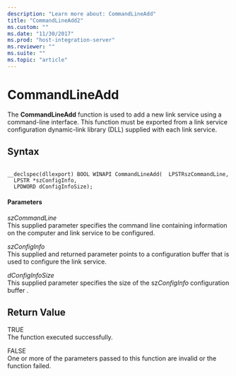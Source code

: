 ```yaml
---
description: "Learn more about: CommandLineAdd"
title: "CommandLineAdd2"
ms.custom: ""
ms.date: "11/30/2017"
ms.prod: "host-integration-server"
ms.reviewer: ""
ms.suite: ""
ms.topic: "article"
---
```

# CommandLineAdd
The **CommandLineAdd** function is used to add a new link service using a command-line interface. This function must be exported from a link service configuration dynamic-link library (DLL)  supplied with each link service.  
  
## Syntax  
  
```  
  
__declspec(dllexport) BOOL WINAPI CommandLineAdd(  LPSTRszCommandLine,  
  LPSTR *szConfigInfo,  
  LPDWORD dConfigInfoSize);  
```  
  
#### Parameters  
 *szCommandLine*  
 This supplied parameter specifies the command line containing information on the computer and link service to be configured.  
  
 *szConfigInfo*  
 This supplied and returned parameter points to a configuration buffer that is used to configure the link service.  
  
 *dConfigInfoSize*  
 This supplied parameter specifies the size of the sz*ConfigInfo* configuration buffer .  
  
## Return Value  
 TRUE  
 The function executed successfully.  
  
 FALSE  
 One or more of the parameters passed to this function are invalid or the function failed.
